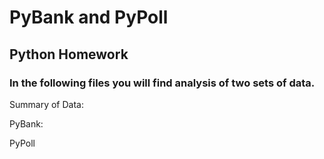 # PyBank and PyPoll
## Python Homework
### In the following files you will find analysis of two sets of data.


Summary of Data:


PyBank: 

PyPoll

